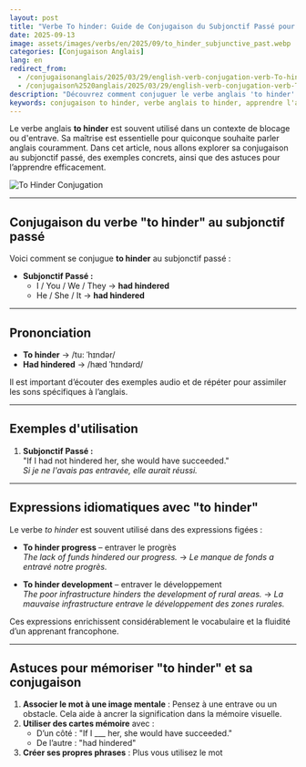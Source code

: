 ```yaml
---
layout: post 
title: "Verbe To hinder: Guide de Conjugaison du Subjonctif Passé pour les Débutants"
date: 2025-09-13
image: assets/images/verbs/en/2025/09/to_hinder_subjunctive_past.webp
categories: [Conjugaison Anglais]
lang: en 
redirect_from:
  - /conjugaisonanglais/2025/03/29/english-verb-conjugation-verb-To-hinder-subjunctive-past_-_alternative_form/
  - /conjugaison%2520anglais/2025/03/29/english-verb-conjugation-verb-To-hinder-subjunctive-past_-_alternative_form/
description: "Découvrez comment conjuguer le verbe anglais 'to hinder' au subjonctif passé. Ce guide complet en français est idéal pour les débutants qui souhaitent apprendre à utiliser 'to hinder' correctement avec des exemples, des expressions idiomatiques et des astuces pratiques."
keywords: conjugaison to hinder, verbe anglais to hinder, apprendre l'anglais, conjugaison anglaise pour débutants, expressions avec to hinder, grammaire anglaise, verbe irrégulier to hinder, conjuguer to hinder en anglais, to hinder past subjunctive, to hinder subjunctive perfect
---
```


Le verbe anglais **to hinder** est souvent utilisé dans un contexte de blocage ou d'entrave. Sa maîtrise est essentielle pour quiconque souhaite parler anglais couramment. Dans cet article, nous allons explorer sa conjugaison au subjonctif passé, des exemples concrets, ainsi que des astuces pour l’apprendre efficacement.

![To Hinder Conjugation](/assets/images/verbs/2025/09/to_hinder_subjunctive_past.webp)

---

## Conjugaison du verbe "to hinder" au subjonctif passé

Voici comment se conjugue **to hinder** au subjonctif passé :

- **Subjonctif Passé :**
  - I / You / We / They → **had hindered**
  - He / She / It → **had hindered**

---

## Prononciation

- **To hinder** → /tu: ˈhɪndər/ 
- **Had hindered** → /hæd ˈhɪndərd/

Il est important d’écouter des exemples audio et de répéter pour assimiler les sons spécifiques à l’anglais.

---

## Exemples d'utilisation

1. **Subjonctif Passé :**  
   "If I had not hindered her, she would have succeeded."  
   _Si je ne l'avais pas entravée, elle aurait réussi._

---

## Expressions idiomatiques avec "to hinder"

Le verbe *to hinder* est souvent utilisé dans des expressions figées :

- **To hinder progress** – entraver le progrès  
  _The lack of funds hindered our progress._ → _Le manque de fonds a entravé notre progrès._

- **To hinder development** – entraver le développement  
  _The poor infrastructure hinders the development of rural areas._ → _La mauvaise infrastructure entrave le développement des zones rurales._

Ces expressions enrichissent considérablement le vocabulaire et la fluidité d’un apprenant francophone.

---

## Astuces pour mémoriser "to hinder" et sa conjugaison

1. **Associer le mot à une image mentale** : Pensez à une entrave ou un obstacle. Cela aide à ancrer la signification dans la mémoire visuelle.
2. **Utiliser des cartes mémoire** avec :  
   - D’un côté : "If I ___ her, she would have succeeded."  
   - De l’autre : "had hindered"
3. **Créer ses propres phrases** : Plus vous utilisez le mot